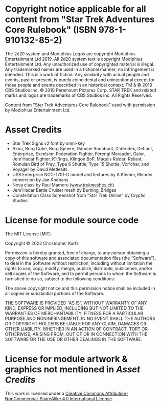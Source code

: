 # Copyright notice applicable for all content from "Star Trek Adventures Core Rulebook" (ISBN 978-1-910132-85-2)
The 2d20 system and Modiphius Logos are copyright Modiphius Entertainment Ltd 2019. All 2d20 system text is copyright Modiphius Entertainment Ltd. Any unauthorized use of copyrighted material is illegal. Any trademarked names are used in a fictional manner; no infringement is intended. This is a work of fiction. Any similarity with actual people and events, past or present, is purely coincidental and unintentional except for those people and events described in an historical context. TM & © 2019 CBS Studios inc. © 2019 Paramount Pictures Corp. STAR TREK and related marks and logos are trademarks of CBS Studios inc. All Rights Reserved.

Content from "Star Trek Adventures Core Rulebook" used with permission by Modiphius Entertainment Ltd.

# Asset Credits
- Star Trek Signs v2 font by omni-key
- Akira, Borg Cube, Borg Sphere, Danube Runabout, D'deridex, Defiant, Enterprise, Excelsior, Federation Fighter, Ferengi Marauder, Galor, Jem'Hadar Fighter, K't'inga, Klingon BoP, Maquis Raider, Reliant, Romulan Bird of Prey, Type 6 Shuttle, Type 15 Shuttle, Vor'char, and Voyager by David Metlesits
- USS Enterprise NCC-1701-D model and textures by A.Klemm, Blender conversion by Jan Knehans
- Nova class by Raul Mamoru (www.trekmeshes.ch)
- Jem'Hadar Battle Cruiser mesh by Burning_Bridges
- Constellation Class Screenshot from "Star Trek Online" by Cryptic Studios

# License for module source code
The MIT License (MIT)

Copyright © 2022 Christopher Kurtz

Permission is hereby granted, free of charge, to any person obtaining a copy of this software and associated documentation files (the “Software”), to deal in the Software without restriction, including without limitation the rights to use, copy, modify, merge, publish, distribute, sublicense, and/or sell copies of the Software, and to permit persons to whom the Software is furnished to do so, subject to the following conditions:

The above copyright notice and this permission notice shall be included in all copies or substantial portions of the Software.

THE SOFTWARE IS PROVIDED “AS IS”, WITHOUT WARRANTY OF ANY KIND, EXPRESS OR IMPLIED, INCLUDING BUT NOT LIMITED TO THE WARRANTIES OF MERCHANTABILITY, FITNESS FOR A PARTICULAR PURPOSE AND NONINFRINGEMENT. IN NO EVENT SHALL THE AUTHORS OR COPYRIGHT HOLDERS BE LIABLE FOR ANY CLAIM, DAMAGES OR OTHER LIABILITY, WHETHER IN AN ACTION OF CONTRACT, TORT OR OTHERWISE, ARISING FROM, OUT OF OR IN CONNECTION WITH THE SOFTWARE OR THE USE OR OTHER DEALINGS IN THE SOFTWARE.

# License for module artwork & graphics not mentioned in *Asset Credits*
This work is licensed under a [Creative Commons Attribution-NonCommercial-ShareAlike 4.0 International License](http://creativecommons.org/licenses/by-nc-sa/4.0/).